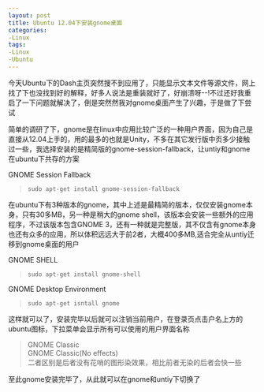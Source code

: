 ```yaml
---
layout: post
title: Ubuntu 12.04下安装gnome桌面
categories:
-Linux
tags:
-Linux
-Ubuntu
---
```


今天Ubuntu下的Dash主页突然搜不到应用了，只能显示文本文件等源文件，网上找了下也没找到好的解释，好多人说法是重装就好了，好崩溃呀--!不过还好我重启了一下问题就解决了，倒是突然然我对gnome桌面产生了兴趣，于是做了下尝试

简单的调研了下，gnome是在linux中应用比较广泛的一种用户界面，因为自己是直接从12.04上手的，用的最多的也就是Unity，不多在其它发行版中页多少接触过一些，我选择安装的是精简版的gnome-session-fallback，让untiy和gnome在ubuntu下共存的方案

GNOME Session Fallback
> `sudo apt-get install gnome-session-fallback`

在ubuntu下有3种版本的gnome，其中上述是最精简的版本，仅仅安装gnome本身，只有30多MB，另一种是稍大的gnome shell，该版本会安装一些额外的应用程序，不过该版本包含GNOME 3，还有一种就是完整版，其不仅含有gnome本身也还有众多的应用，所以体积远远大于前2者，大概400多MB,适合完全从untiy迁移到gnome桌面的用户

GNOME SHELL
> `sudo apt-get install gnome-shell`

GNOME Desktop Environment
> `sudo apt-get isntall gnome`

这样就可以了，安装完毕以后就可以注销当前用户，在登录页点击户名上方的ubuntu图标，下拉菜单会显示所有可以使用的用户界面名称

> GNOME Classic   
GNOME Classic(No effects)      
二者区别是后者没有花哨的图形染效果，相比前者无染的后者会快一些

至此gnome安装完毕了，从此就可以在gnome和untiy下切换了


